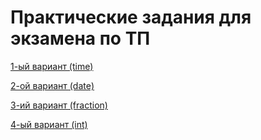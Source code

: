 # Практические задания для экзамена по ТП

[1-ый вариант (time)](https://github.com/ijustbsd/tp-exam/tree/master/time)

[2-ой вариант (date)](https://github.com/ijustbsd/tp-exam/tree/master/date)

[3-ий вариант (fraction)](https://github.com/ijustbsd/tp-exam/tree/master/fraction)

[4-ый вариант (int)](https://github.com/ijustbsd/tp-exam/tree/master/int)
